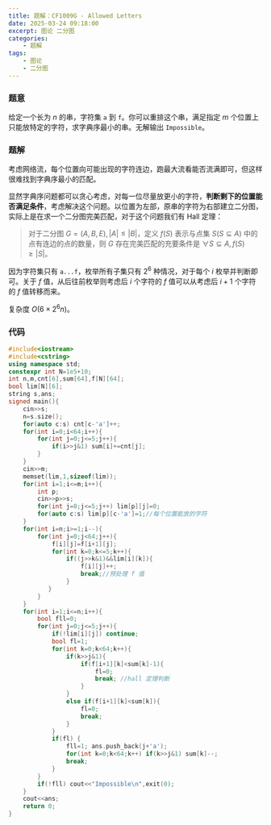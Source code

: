 ```yaml
---
title: 题解：CF1009G - Allowed Letters
date: 2025-03-24 09:18:00
excerpt: 图论 二分图
categories: 
    - 题解
tags: 
    - 图论
    - 二分图
---
```

### 题意
给定一个长为 $n$ 的串，字符集 `a` 到 `f`。你可以重排这个串，满足指定 $m$ 个位置上只能放特定的字符，求字典序最小的串。无解输出 `Impossible`。

### 题解
考虑网络流，每个位置向可能出现的字符连边，跑最大流看能否流满即可，但这样很难找到字典序最小的匹配。

显然字典序问题都可以贪心考虑，对每一位尽量放更小的字符，**判断剩下的位置能否满足条件**，考虑解决这个问题。以位置为左部，原串的字符为右部建立二分图，实际上是在求一个二分图完美匹配，对于这个问题我们有 Hall 定理：
> 对于二分图 $G=(A,B,E),|A|\le |B|$，定义 $f(S)$ 表示与点集 $S(S\subseteq A)$ 中的点有连边的点的数量，则 $G$ 存在完美匹配的充要条件是 $\forall S\subseteq A,f(S)\ge |S|$。

因为字符集只有 `a...f`，枚举所有子集只有 $2^6$ 种情况，对于每个 $i$ 枚举并判断即可。关于 $f$ 值，从后往前枚举则考虑后 $i$ 个字符的 $f$ 值可以从考虑后 $i+1$ 个字符的 $f$ 值转移而来。

复杂度 $O(6\times 2^6n)$。

### 代码
```cpp
#include<iostream>
#include<cstring>
using namespace std;
constexpr int N=1e5+10;
int n,m,cnt[6],sum[64],f[N][64];
bool lim[N][6];
string s,ans;
signed main(){
    cin>>s; 
    n=s.size();
    for(auto c:s) cnt[c-'a']++;
    for(int i=0;i<64;i++){
        for(int j=0;j<=5;j++){
            if(i>>j&1) sum[i]+=cnt[j];
        } 
    }
    cin>>m;
    memset(lim,1,sizeof(lim));
    for(int i=1;i<=m;i++){
        int p; 
        cin>>p>>s;
        for(int j=0;j<=5;j++) lim[p][j]=0;
        for(auto c:s) lim[p][c-'a']=1;//每个位置能放的字符
    }
    for(int i=n;i>=1;i--){
        for(int j=0;j<64;j++){
            f[i][j]=f[i+1][j];
            for(int k=0;k<=5;k++){
                if((j>>k&1)&&lim[i][k]){
                    f[i][j]++;
                    break;//预处理 f 值
                }          
           }
        } 
    }
    for(int i=1;i<=n;i++){
        bool fll=0;
        for(int j=0;j<=5;j++){
            if(!lim[i][j]) continue;
            bool fl=1;
            for(int k=0;k<64;k++){
                if(k>>j&1){
                    if(f[i+1][k]<sum[k]-1){ 
                        fl=0; 
                        break; //hall 定理判断
                    }
                }
                else if(f[i+1][k]<sum[k]){ 
                    fl=0; 
                    break; 
                }                
            }
            if(fl) {
                fll=1; ans.push_back(j+'a');
                for(int k=0;k<64;k++) if(k>>j&1) sum[k]--;
                break;
            }
        }
        if(!fll) cout<<"Impossible\n",exit(0);
    }
    cout<<ans;
    return 0;
}
```
